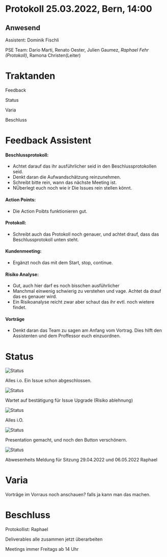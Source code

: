 # Protokoll 25.03.2022, Bern, 14:00
## Anwesend 
Assistent: Dominik Fischli

PSE Team: Dario Marti, Renato Oester, Julien Gaumez, *Raphael Fehr (Protokoll)*, Ramona Christen(Leiter)

# Traktanden

Feedback 

Status

Varia 

Beschluss

# Feedback Assistent

#### Beschlussprotokoll: 
- Achtet darauf das ihr ausführlicher seid in den Beschlussprotokollen seid. 
- Denkt daran die Aufwandschätzung reinzunehmen.
- Schreibt bitte rein, wann das nächste Meeting ist.
- NÜberlegt euch noch wie ir Die Issues rein stellen könnt.

#### Action Points: 
- Die Action Poibts funktionieren gut. 

#### Protokoll: 
- Schreibt auch das Protokoll noch genauer, und achtet drauf, dass das Beschlussprotokoll unten steht.

#### Kundenmeeting: 
- Ergänzt noch das mit dem Start, stop, continue.

#### Risiko Analyse: 
- Gut, auch hier darf es noch bisschen ausführlicher
- Manchmal einwenig schwierig zu verstehen und vage. Achtet da drauf das es genauer wird. 
- Ein Risikoanalyse reicht zwar aber schaut das ihr evtl. noch wietere findet.

#### Vorträge 
- Denkt daran das Team zu sagen am Anfang vom Vortrag. Dies hilft den Assistenten und dem Proffessor euch einzuordnen.

# Status
![Status](https://img.shields.io/badge/Ramona_Christen-Status-green)

Alles i.o. Ein Issue schon abgeschlossen.

![Status](https://img.shields.io/badge/Dario_Marti-Status-green)

Wartet auf bestätigung für Issue Upgrade (Risiko ablehnung) 

![Status](https://img.shields.io/badge/Renat_Oester-Status-green)

Alles i.O.

![Status](https://img.shields.io/badge/Julien_Gaumez-Status-green)

Presentation gemacht, und noch den Button verschönern. 


![Status](https://img.shields.io/badge/Raphael_Fehr-Status-green)

Abwesenheits Meldung für Sitzung 29.04.2022 und 06.05.2022 Raphael

# Varia 
Vorträge im Vorraus noch anschauen? falls ja kann man das machen. 

# Beschluss 
Protokollist: Raphael 

Deliverables alle zusammen jetzt überarbeiten 

Meetings immer Freitags ab 14 Uhr

